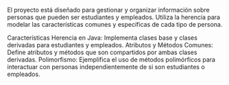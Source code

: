 El proyecto está diseñado para gestionar y organizar información sobre personas que pueden ser estudiantes y empleados. Utiliza la herencia para modelar las características comunes y específicas de cada tipo de persona.

Características
Herencia en Java: Implementa clases base y clases derivadas para estudiantes y empleados.
Atributos y Métodos Comunes: Define atributos y métodos que son compartidos por ambas clases derivadas.
Polimorfismo: Ejemplifica el uso de métodos polimórficos para interactuar con personas independientemente de si son estudiantes o empleados.
